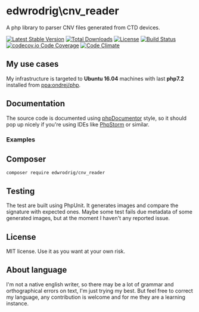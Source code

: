edwrodrig\cnv_reader
========
A php library to parser CNV files generated from CTD devices.

[![Latest Stable Version](https://poser.pugx.org/edwrodrig/cvn_reader/v/stable)](https://packagist.org/packages/edwrodrig/cvn_reader)
[![Total Downloads](https://poser.pugx.org/edwrodrig/cvn_reader/downloads)](https://packagist.org/packages/edwrodrig/cvn_reader)
[![License](https://poser.pugx.org/edwrodrig/cvn_reader/license)](https://packagist.org/packages/edwrodrig/cvn_reader)
[![Build Status](https://travis-ci.org/edwrodrig/cvn_reader.svg?branch=master)](https://travis-ci.org/edwrodrig/cvn_reader)
[![codecov.io Code Coverage](https://codecov.io/gh/edwrodrig/cvn_reader/branch/master/graph/badge.svg)](https://codecov.io/github/edwrodrig/cvn_reader?branch=master)
[![Code Climate](https://codeclimate.com/github/edwrodrig/cvn_reader/badges/gpa.svg)](https://codeclimate.com/github/edwrodrig/cvn_reader)

## My use cases

My infrastructure is targeted to __Ubuntu 16.04__ machines with last __php7.2__ installed from [ppa:ondrej/php](https://launchpad.net/~ondrej/+archive/ubuntu/php).

## Documentation
The source code is documented using [phpDocumentor](http://docs.phpdoc.org/references/phpdoc/basic-syntax.html) style,
so it should pop up nicely if you're using IDEs like [PhpStorm](https://www.jetbrains.com/phpstorm) or similar.

### Examples

## Composer
```
composer require edwrodrig/cnv_reader
```

## Testing
The test are built using PhpUnit. It generates images and compare the signature with expected ones. Maybe some test fails due metadata of some generated images, but at the moment I haven't any reported issue.

## License
MIT license. Use it as you want at your own risk.

## About language
I'm not a native english writer, so there may be a lot of grammar and orthographical errors on text, I'm just trying my best. But feel free to correct my language, any contribution is welcome and for me they are a learning instance.

